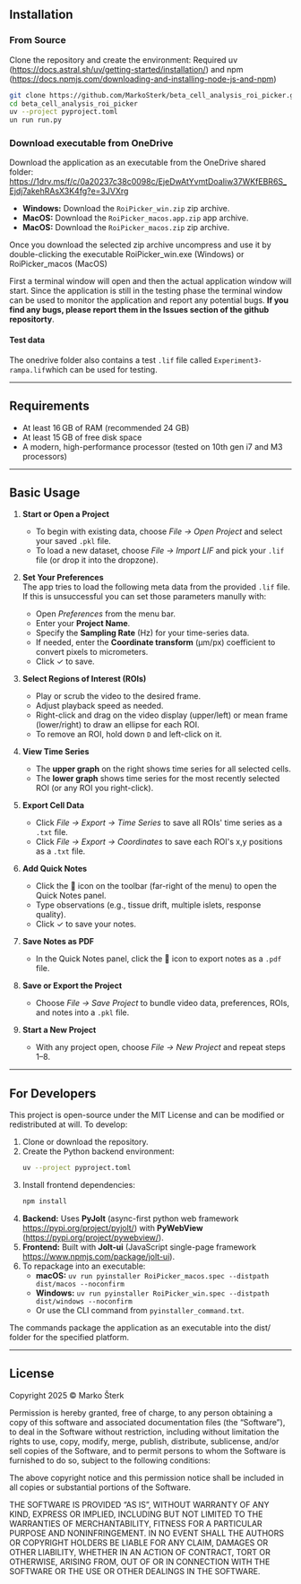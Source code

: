 ## Installation

### From Source

Clone the repository and create the environment:
Required  uv (https://docs.astral.sh/uv/getting-started/installation/) and npm (https://docs.npmjs.com/downloading-and-installing-node-js-and-npm)
```bash
git clone https://github.com/MarkoSterk/beta_cell_analysis_roi_picker.git
cd beta_cell_analysis_roi_picker
uv --project pyproject.toml
un run run.py
```

### Download executable from OneDrive

Download the application as an executable from the OneDrive shared folder:
https://1drv.ms/f/c/0a20237c38c0098c/EjeDwAtYvmtDoaIiw37WKfEBR6S_Ejdj7akehRAsX3K4fg?e=3JVXrg

- **Windows:** Download the `RoiPicker_win.zip` zip archive.
- **MacOS:** Download the `RoiPicker_macos.app.zip` app archive.
- **MacOS:** Download the `RoiPicker_macos.zip` zip archive.

Once you download the selected zip archive uncompress and use it by double-clicking the executable
RoiPicker_win.exe (Windows) or RoiPicker_macos (MacOS)

First a terminal window will open and then the actual application window will start. Since the application 
is still in the testing phase the terminal window can be used to monitor the application and report
any potential bugs. **If you find any bugs, please report them in the Issues section of the github repositorty**.

#### Test data
The onedrive folder also contains a test `.lif` file called `Experiment3-rampa.lif`which can be used for testing.

---

## Requirements

- At least 16 GB of RAM (recommended 24 GB)
- At least 15 GB of free disk space
- A modern, high-performance processor (tested on 10th gen i7 and M3 processors)

---

## Basic Usage

1. **Start or Open a Project**  
   - To begin with existing data, choose _File → Open Project_ and select your saved `.pkl` file.  
   - To load a new dataset, choose _File → Import LIF_ and pick your `.lif` file (or drop it into the dropzone).  

2. **Set Your Preferences**  
The app tries to load the following meta data from the provided `.lif` file. If this is unsuccessful you can set
those parameters manully with:
   - Open _Preferences_ from the menu bar.  
   - Enter your **Project Name**.  
   - Specify the **Sampling Rate** (Hz) for your time-series data.  
   - If needed, enter the **Coordinate transform** (µm/px) coefficient to convert pixels to micrometers.  
   - Click ✓ to save.  

3. **Select Regions of Interest (ROIs)**  
   - Play or scrub the video to the desired frame.  
   - Adjust playback speed as needed.  
   - Right-click and drag on the video display (upper/left) or mean frame (lower/right) to draw an ellipse for each ROI.  
   - To remove an ROI, hold down `D` and left-click on it.  

4. **View Time Series**  
   - The **upper graph** on the right shows time series for all selected cells.  
   - The **lower graph** shows time series for the most recently selected ROI (or any ROI you right-click).  

5. **Export Cell Data**  
   - Click _File → Export → Time Series_ to save all ROIs' time series as a `.txt` file.  
   - Click _File → Export → Coordinates_ to save each ROI's x,y positions as a `.txt` file.  

6. **Add Quick Notes**  
   - Click the 📝 icon on the toolbar (far-right of the menu) to open the Quick Notes panel.  
   - Type observations (e.g., tissue drift, multiple islets, response quality).  
   - Click ✓ to save your notes.  

7. **Save Notes as PDF**  
   - In the Quick Notes panel, click the 💾 icon to export notes as a `.pdf` file.  

8. **Save or Export the Project**  
   - Choose _File → Save Project_ to bundle video data, preferences, ROIs, and notes into a `.pkl` file.  

9. **Start a New Project**  
   - With any project open, choose _File → New Project_ and repeat steps 1–8.

---

## For Developers

This project is open-source under the MIT License and can be modified or redistributed at will. To develop:

1. Clone or download the repository.
2. Create the Python backend environment:
   ```bash
   uv --project pyproject.toml
   ```
3. Install frontend dependencies:
   ```bash
   npm install
   ```
4. **Backend:** Uses **PyJolt** (async-first python web framework https://pypi.org/project/pyjolt/) with **PyWebView** (https://pypi.org/project/pywebview/).
5. **Frontend:** Built with **Jolt-ui** (JavaScript single-page framework https://www.npmjs.com/package/jolt-ui).
6. To repackage into an executable:
   - **macOS:** `uv run pyinstaller RoiPicker_macos.spec --distpath dist/macos --noconfirm`
   - **Windows:** `uv run pyinstaller RoiPicker_win.spec --distpath dist/windows --noconfirm`
   - Or use the CLI command from `pyinstaller_command.txt`.

The commands package the application as an executable into the dist/ folder for the specified platform.

---

## License

Copyright 2025 © Marko Šterk

Permission is hereby granted, free of charge, to any person obtaining a copy of this software and associated documentation files (the “Software”), to deal in the Software without restriction, including without limitation the rights to use, copy, modify, merge, publish, distribute, sublicense, and/or sell copies of the Software, and to permit persons to whom the Software is furnished to do so, subject to the following conditions:

The above copyright notice and this permission notice shall be included in all copies or substantial portions of the Software.

THE SOFTWARE IS PROVIDED “AS IS”, WITHOUT WARRANTY OF ANY KIND, EXPRESS OR IMPLIED, INCLUDING BUT NOT LIMITED TO THE WARRANTIES OF MERCHANTABILITY, FITNESS FOR A PARTICULAR PURPOSE AND NONINFRINGEMENT. IN NO EVENT SHALL THE AUTHORS OR COPYRIGHT HOLDERS BE LIABLE FOR ANY CLAIM, DAMAGES OR OTHER LIABILITY, WHETHER IN AN ACTION OF CONTRACT, TORT OR OTHERWISE, ARISING FROM, OUT OF OR IN CONNECTION WITH THE SOFTWARE OR THE USE OR OTHER DEALINGS IN THE SOFTWARE.
